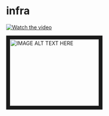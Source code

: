 # infra

[![Watch the video](https://img.youtube.com/vi/jkS7ZbTbtkA/0.jpg)](https://youtu.be/jkS7ZbTbtkA)

<a href="http://www.youtube.com/watch?feature=player_embedded&v=jkS7ZbTbtkA" target="_blank"><img src="http://img.youtube.com/vi/jkS7ZbTbtkA/0.jpg" alt="IMAGE ALT TEXT HERE" width="240" height="180" border="10" /></a>
